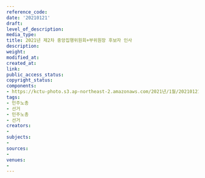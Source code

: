 ```yaml
---
reference_code: 
date: '20210121'
draft: 
level_of_description: 
media_type: 
title: 2021년 제2차 중앙집행위원회+부위원장 후보자 인사
description: 
weight: 
modified_at: 
created_at: 
link: 
public_access_status: 
copyright_status: 
components:
- https://kctu-photo.s3.ap-northeast-2.amazonaws.com/2021년/1월/20210121-2021년+제2차+중앙집행위원회+부위원장+후보자+인사_민주노총_선거_민주노총_선거/_1DX7508.jpg
tags:
- 민주노총
- 선거
- 민주노총
- 선거
creators:
- 
subjects:
- 
sources:
- 
venues:
- 
---
```

